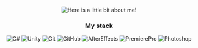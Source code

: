 <div align="center">
<br/>
<img src="https://github.com/skoofix/skoofix/blob/main/pudgetri.gif" alt="Here is a little bit about me!">

<br />

### My stack

![C#](https://img.shields.io/badge/-C_Sharp-333333?style=for-the-badge&logo=C-Sharp&logoColor=8A2BE2)
![Unity](https://img.shields.io/badge/Unity-333333?style=for-the-badge&logo=Unity&logoColor=FFFFFF)
![Git](https://img.shields.io/badge/-Git-333?style=for-the-badge&logo=Git)
![GitHub](https://img.shields.io/badge/-GitHub-333?style=for-the-badge&logo=GitHub)
![AfterEffects](https://img.shields.io/badge/After_Effects-333333?style=for-the-badge&logo=Adobe-After-Effects&logoColor=9999FF)
![PremierePro](https://img.shields.io/badge/Premiere_Pro-333333?style=for-the-badge&logo=Adobe-Premiere-Pro&logoColor=9999FF)
![Photoshop](https://img.shields.io/badge/Photoshop-333333?style=for-the-badge&logo=Adobe-Photoshop&logoColor=blue)
